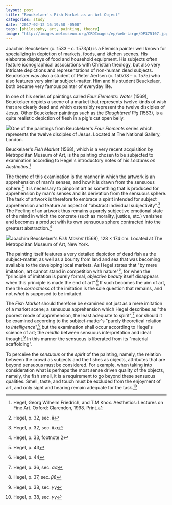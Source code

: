 ```yaml
---
layout: post
title: "Beuckelaer's Fish Market as an Art Object"
categories: study
date: "2017-02-12 16:19:50 -0500"
tags: [philosophy, art, painting, theory]
image: "http://images.metmuseum.org/CRDImages/ep/web-large/DP375107.jpg"
---
```


Joachim Beuckelaer (c. 1533 – c. 1573/4) is a Flemish painter well known for specializing in depiction of markets, foods, and kitchen scenes. His elaborate displays of food and household equipment. His subjects often feature iconographical associations with Christian theology, but also very intricate depictions and representations of non-human dead subjects. Beuckelaer was also a student of Pieter Aertsen (c. 1507/8 – c. 1575) who also features very similar subject-matter. Him and his student Beuckelaer, both became very famous painter of everyday life.

In one of his series of paintings called *Four Elements: Water* (1569), Beuckelaer depicts a scene of a market that represents twelve kinds of wish that are clearly dead and which ostensibly represent the twelve disciples of Jesus. Other Beuckelaer paintings such as the *Slaughtered Pig* (1563), is a quite realistic depiction of flesh in a pig's cut open belly.

![](https://upload.wikimedia.org/wikipedia/commons/c/c5/Joachim_Beuckelaer_-_The_Four_Elements_-_Water_-_WGA02112.jpg)One of the paintings from Beuckelaer's *Four Elements* series which represents the twelve disciples of Jesus. Located at The National Gallery, London.

Beuckelaer's *Fish Market* (1568), which is a very recent acquisition by Metropolitan Museum of Art, is the painting chosen to be subjected to examination according to Hegel's introductory notes of his *Lectures on Aesthetics*.[^1]

The theme of this examination is the manner in which the artwork is an apprehension of man's senses, and how it is drawn from the sensuous sphere.[^7] It is necessary to pinpoint art as something that is produced for apprehension by man's senses and its derivation from the sensuous sphere. The task of artwork is therefore to embrace a spirit intended for subject apprehension and feature an aspect of "abstract individual subjectivity".[^8] The Feeling of an artwork thus remains a purely subjective emotional state of the mind in which the concrete (such as morality, justice, etc.) vanishes and becomes a product with its own sensuous sphere contracted into the greatest abstraction.[^9]

![](http://images.metmuseum.org/CRDImages/ep/web-large/DP375107.jpg)Joachim Beuckelaer's *Fish Market* (1568), 128 × 174 cm. Located at The Metropolitan Museum of Art, New York.

The painting itself features a very detailed depiction of dead fish as the subject-matter, as well as a bounty from land and sea that was becoming available to the developing local markets. As Hegel states that "by mere imitation, art cannot stand in competition with nature"[^2], for when the "principle of imitation is purely formal, *objective beauty* itself disappears  when this principle is made the end of art".[^3] If such becomes the aim of art, then the *correctness* of the imitation is the sole question that remains, and not *what* is supposed to be imitated.

The *Fish Market* should therefore be examined not just as a mere imitation of a market scene; a sensuous apprehension which Hegel describes as "the poorest mode of apprehension, the least adequate to spirit",[^4] nor should it be examined according to the subject-matter's "purely theoretical relation to *intelligence*",[^5] but the examination shall occur according to Hegel's science of art; the *middle* between sensuous interpretation and ideal thought.[^6] In this manner the sensuous is liberated from its "material scaffolding".

To perceive the *sensuous* or the *spirit* of the painting, namely, the relation between the crowd as subjects and the fishes as objects, attributes that are beyond sensuous must be considered. For example, when taking into consideration what is perhaps the most sense driven quality of the objects, namely, the fish smell, it is a requirement to go beyond these sensuous qualities. Smell, taste, and touch must be excluded from the enjoyment of art, and only sight and hearing remain adequate for the task.[^6]

[^h1]: Based on point 6.ii.d.α where art is regarded as an art-object (Hegel, p. 35)
[^h2]: Based on point 6.ii.d.β where art is regarded as a subjectivity of an artist (Hegel, p. 35)

[^1]: Hegel, Georg Wilhelm Friedrich, and T.M Knox. Aesthetics: Lectures on Fine Art. Oxford: Clarendon, 1998. Print.
[^2]: Hegel, p. 43
[^3]: Hegel, p. 44
[^4]: Hegel, p. 36, sec. *αα*
[^5]: Hegel, p. 37, sec. *ββ*
[^6]: Hegel, p. 38, sec. *γγ*
[^7]: Hegel, p. 32, sec. ii
[^8]: Hegel, p. 32, sec. ii.*a*
[^9]: Hegel, p. 33, footnote 2
